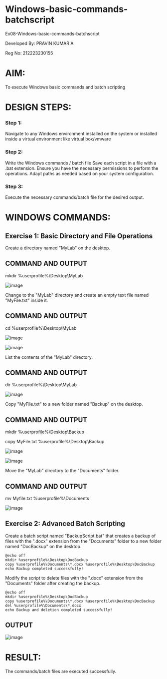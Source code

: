 # Windows-basic-commands-batchscript
Ex08-Windows-basic-commands-batchscript

Developed By: PRAVIN KUMAR A

Reg No: 212223230155

# AIM:
To execute Windows basic commands and batch scripting

# DESIGN STEPS:

### Step 1:

Navigate to any Windows environment installed on the system or installed inside a virtual environment like virtual box/vmware 

### Step 2:

Write the Windows commands / batch file
Save each script in a file with a .bat extension.
Ensure you have the necessary permissions to perform the operations.
Adapt paths as needed based on your system configuration.
### Step 3:

Execute the necessary commands/batch file for the desired output. 




# WINDOWS COMMANDS:
## Exercise 1: Basic Directory and File Operations
Create a directory named "MyLab" on the desktop.

## COMMAND AND OUTPUT

mkdir %userprofile%\Desktop\MyLab

![image](https://github.com/AshwinKumar-Saveetha/Windows-basic-commands-batchscript/assets/155129814/30906be8-14a0-42df-be77-32fd1db31b60)

Change to the "MyLab" directory and create an empty text file named "MyFile.txt" inside it.
## COMMAND AND OUTPUT

cd %userprofile%\Desktop\MyLab

![image](https://github.com/AshwinKumar-Saveetha/Windows-basic-commands-batchscript/assets/155129814/219b74d7-05db-4607-ba11-27751dc8e214)

![image](https://github.com/AshwinKumar-Saveetha/Windows-basic-commands-batchscript/assets/155129814/231c6c4e-3340-415c-953c-3d929983c9ef)


List the contents of the "MyLab" directory.
## COMMAND AND OUTPUT

dir %userprofile%\Desktop\MyLab

![image](https://github.com/AshwinKumar-Saveetha/Windows-basic-commands-batchscript/assets/155129814/26b5dd3d-0930-4a7b-bbc1-b70d2eab433d)

Copy "MyFile.txt" to a new folder named "Backup" on the desktop.
## COMMAND AND OUTPUT

mkdir %userprofile%\Desktop\Backup

copy MyFile.txt %userprofile%\Desktop\Backup


![image](https://github.com/AshwinKumar-Saveetha/Windows-basic-commands-batchscript/assets/155129814/4b522d08-477a-4ac2-bdf8-ce34b5377f8a)

![image](https://github.com/AshwinKumar-Saveetha/Windows-basic-commands-batchscript/assets/155129814/2b3d2723-ef8d-47a6-a7a6-d230fc1e3937)


Move the "MyLab" directory to the "Documents" folder.

## COMMAND AND OUTPUT

mv Myfile.txt %userprofile%\Documents

![image](https://github.com/AshwinKumar-Saveetha/Windows-basic-commands-batchscript/assets/155129814/7a71bbce-a804-472a-96be-308a5862f6ba)


## Exercise 2: Advanced Batch Scripting
Create a batch script named "BackupScript.bat" that creates a backup of files with the ".docx" extension from the "Documents" folder to a new folder named "DocBackup" on the desktop.
```
@echo off
mkdir %userprofile%\Desktop\DocBackup
copy %userprofile%\Documents\*.docx %userprofile%\Desktop\DocBackup
echo Backup completed successfully!
```
Modify the script to delete files with the ".docx" extension from the "Documents" folder after creating the backup.
```
@echo off
mkdir %userprofile%\Desktop\DocBackup
copy %userprofile%\Documents\*.docx %userprofile%\Desktop\DocBackup
del %userprofile%\Documents\*.docx
echo Backup and deletion completed successfully!
```

## OUTPUT
![image](https://github.com/AshwinKumar-Saveetha/Windows-basic-commands-batchscript/assets/155129814/3d062ebb-7d20-4c09-95dc-b10861f34223)

# RESULT:
The commands/batch files are executed successfully.

